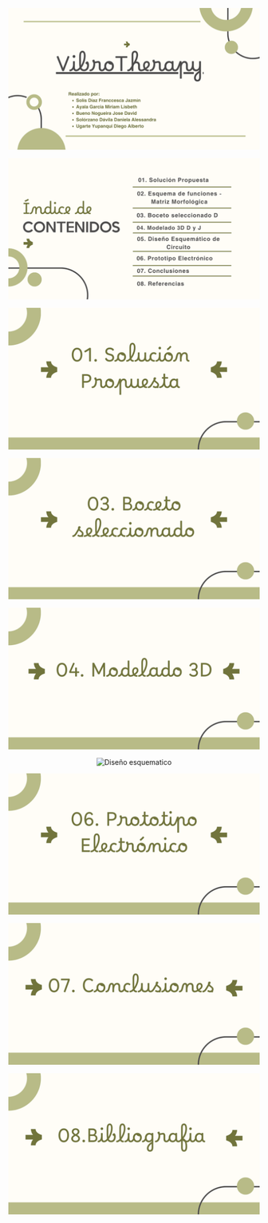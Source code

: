  <p align="center">
  <img src="https://github.com/Arbandu/Fundbio/blob/f7bf55b393951f2d37457765e588534dc65d0cd9/Imagenes/Presentacion.png" alt="Presentacion">
</p>  

 <p align="center">
  <img src="https://github.com/Arbandu/Fundbio/blob/6e705b815f25bb65ea64967ac561c4d4587e4df8/Imagenes/Indice.png" alt="Indice">
</p>  

 <p align="center">
  <img src="https://github.com/Arbandu/Fundbio/blob/41d602e06e5343dab5e5f782104a007a90030e1e/Imagenes/1%20Solucion%20propuesta.png" alt="Solucion propuesta">
</p>  

 <p align="center">
  <img src="https://github.com/Arbandu/Fundbio/blob/675f2a84322cadb198a0edd1b8e996d002ee6b20/Imagenes/3%20Boceto.png" alt="Boceto selecionado">
</p>  

 <p align="center">
  <img src="https://github.com/Arbandu/Fundbio/blob/e13daf6a9e9c63a7b676ffa6e66fb167de2c9dce/Imagenes/4%20Modelo%203D.png" alt="Modelo 3D">
</p>  

 <p align="center">
  <img src="https://github.com/Arbandu/Fundbio/blob/c054fa9892d8ce54dd14e707f1d6d81a75d1ebd7/Imagenes/5%20Dise%C3%B1o%20esquematico.png" alt="Diseño esquematico">
</p>  

 <p align="center">
  <img src="https://github.com/Arbandu/Fundbio/blob/88f18cd2f7b929573bdae4b0167aa63002c440ea/Imagenes/6%20Prototipo%20electronico.png" alt="Prototipo electronico">
</p>  

 <p align="center">
  <img src="https://github.com/Arbandu/Fundbio/blob/4d6c0e7d8423effc01cf7f6c6c615dc77ccec825/Imagenes/7%20Conclusiones.png" alt="Conclusiones">
</p>  

<p align="center">
  <img src="https://github.com/Arbandu/Fundbio/blob/5a122560c8e8e7f7435c453293feeed4a58714f4/Imagenes/8%20Bibliografia.png" alt="Bibliografia">
</p>  
